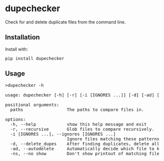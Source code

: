 # dupechecker

Check for and delete duplicate files from the command line.

## Installation

Install with:

<pre>
pip install dupechecker
</pre>



## Usage

<pre>
>dupechecker -h

usage: dupechecker [-h] [-r] [-i [IGNORES ...]] [-d] [-ad] [-ns] [paths ...]

positional arguments:
  paths                 The paths to compare files in.

options:
  -h, --help            show this help message and exit
  -r, --recursive       Glob files to compare recursively.
  -i [IGNORES ...], --ignores [IGNORES ...]
                        Ignore files matching these patterns. e.g. `dupechecker -i *.wav` will compare all files in the current working directory except .wav files.
  -d, --delete_dupes    After finding duplicates, delete all but one copy. For each set of duplicates, the tool will ask you to enter the number corresponding to the copy you want to keep. Pressing 'enter' without entering a number will skip that set without deleting anything.
  -ad, --autodelete     Automatically decide which file to keep and which to delete from each set of duplicate files instead of asking which to keep.
  -ns, --no_show        Don't show printout of matching files.
</pre>
